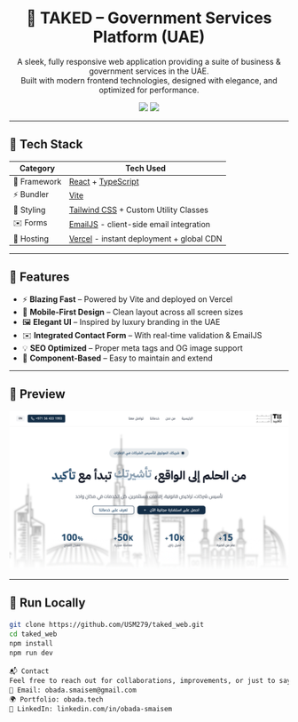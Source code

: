 <h1 align="center">🚀 TAKED – Government Services Platform (UAE)</h1>

<p align="center">
  A sleek, fully responsive web application providing a suite of business & government services in the UAE.<br/>
  Built with modern frontend technologies, designed with elegance, and optimized for performance.
</p>

<p align="center">
  <a href="https://github.com/USM279/taked_web"><img src="https://img.shields.io/badge/Code-GitHub-black?style=for-the-badge&logo=github" /></a>
  <a href="https://obada.tech"><img src="https://img.shields.io/badge/Portfolio-obada.tech-orange?style=for-the-badge&logo=google-chrome" /></a>
</p>

---

## 🧩 Tech Stack

| Category      | Tech Used                                                                 |
|---------------|---------------------------------------------------------------------------|
| 🧠 Framework  | [React](https://react.dev/) + [TypeScript](https://www.typescriptlang.org/) |
| ⚡️ Bundler    | [Vite](https://vitejs.dev/)                                                |
| 🎨 Styling    | [Tailwind CSS](https://tailwindcss.com/) + Custom Utility Classes          |
| ✉️ Forms      | [EmailJS](https://www.emailjs.com/) - client-side email integration        |
| 🚀 Hosting    | [Vercel](https://vercel.com/) - instant deployment + global CDN            |

---

## 💎 Features

- ⚡️ **Blazing Fast** – Powered by Vite and deployed on Vercel  
- 📱 **Mobile-First Design** – Clean layout across all screen sizes  
- 🖼️ **Elegant UI** – Inspired by luxury branding in the UAE  
- ✉️ **Integrated Contact Form** – With real-time validation & EmailJS  
- 💡 **SEO Optimized** – Proper meta tags and OG image support  
- 🧩 **Component-Based** – Easy to maintain and extend  

---

## 📸 Preview

![TAKED UI](public/the-website.png)


---

## 🚀 Run Locally

```bash
git clone https://github.com/USM279/taked_web.git
cd taked_web
npm install
npm run dev

📬 Contact
Feel free to reach out for collaborations, improvements, or just to say hi!
📧 Email: obada.smaisem@gmail.com
🌍 Portfolio: obada.tech
💼 LinkedIn: linkedin.com/in/obada-smaisem
